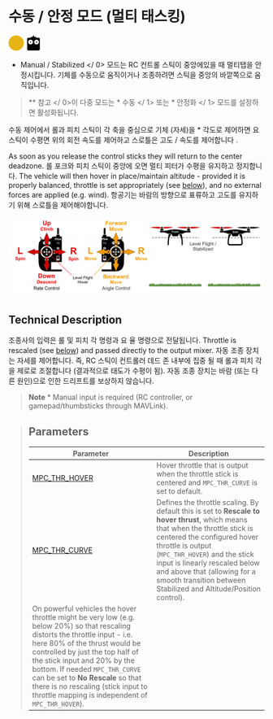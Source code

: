 # 수동 / 안정 모드 (멀티 태스킹)

[<img src="../../assets/site/difficulty_medium.png" title="Medium difficulty to fly" width="30px" />](../getting_started/flight_modes.md#key_difficulty)&nbsp;[<img src="../../assets/site/remote_control.svg" title="Manual/Remote control required" width="30px" />](../getting_started/flight_modes.md#key_manual)&nbsp;

* Manual / Stabilized </ 0> 모드는 RC 컨트롤 스틱이 중앙에있을 때 멀티탭을 안정시킵니다. 기체를 수동으로 움직이거나 조종하려면 스틱을 중앙의 바깥쪽으로 움직입니다.</p> 

> ** 참고 </ 0>이 다중 모드는 * 수동 </ 1> 또는 * 안정화 </ 1> 모드를 설정하면 활성화됩니다.</p> </blockquote> 
> 
> 수동 제어에서 롤과 피치 스틱이 각 축을 중심으로 기체 (자세)을 * 각도로 제어하면 요 스틱이 수평면 위의 회전 속도를 제어하고 스로틀은 고도 / 속도를 제어합니다 .</p> 
> 
> As soon as you release the control sticks they will return to the center deadzone. 롤 포크와 피치 스틱이 중앙에 오면 멀티 피터가 수평을 유지하고 정지합니다. The vehicle will then hover in place/maintain altitude - provided it is properly balanced, throttle is set appropriately (see [below](#params)), and no external forces are applied (e.g. wind). 항공기는 바람의 방향으로 표류하고 고도를 유지하기 위해 스로틀을 제어해야합니다.
> 
> ![MC 수동 비행](../../assets/flight_modes/manual_stabilized_MC.png)
> 
> ## Technical Description
> 
> 조종사의 입력은 롤 및 피치 각 명령과 요 율 명령으로 전달됩니다. Throttle is rescaled (see [below](#params)) and passed directly to the output mixer. 자동 조종 장치는 자세를 제어합니다. 즉, RC 스틱이 컨트롤러 데드 존 내부에 집중 될 때 롤과 피치 각을 제로로 조절합니다 (결과적으로 태도가 수평이 됨). 자동 조종 장치는 바람 (또는 다른 원인)으로 인한 드리프트를 보상하지 않습니다.
> 
> > **Note** * Manual input is required (RC controller, or gamepad/thumbsticks through MAVLink).
> 
> 

<span id="params"></span>

> 
> ## Parameters
> 
> | Parameter                                                                                           | Description                                                                                                                                                                                                                                                                                                                                                                                                                                                                                                                                                                                                                                                                                                                                                     |
> | --------------------------------------------------------------------------------------------------- | --------------------------------------------------------------------------------------------------------------------------------------------------------------------------------------------------------------------------------------------------------------------------------------------------------------------------------------------------------------------------------------------------------------------------------------------------------------------------------------------------------------------------------------------------------------------------------------------------------------------------------------------------------------------------------------------------------------------------------------------------------------- |
> | <span id="MPC_THR_HOVER"></span>[MPC_THR_HOVER](../advanced_config/parameter_reference.md#MPC_THR_HOVER) | Hover throttle that is output when the throttle stick is centered and `MPC_THR_CURVE` is set to default.                                                                                                                                                                                                                                                                                                                                                                                                                                                                                                                                                                                                                                                        |
> | <span id="MPC_THR_CURVE"></span>[MPC_THR_CURVE](../advanced_config/parameter_reference.md#MPC_THR_CURVE) | Defines the throttle scaling. By default this is set to **Rescale to hover thrust**, which means that when the throttle stick is centered the configured hover throttle is output (`MPC_THR_HOVER`) and the stick input is linearly rescaled below and above that (allowing for a smooth transition between Stabilized and Altitude/Position control).   
> On powerful vehicles the hover throttle might be very low (e.g. below 20%) so that rescaling distorts the throttle input - i.e. here 80% of the thrust would be controlled by just the top half of the stick input and 20% by the bottom. If needed `MPC_THR_CURVE` can be set to **No Rescale** so that there is no rescaling (stick input to throttle mapping is independent of `MPC_THR_HOVER`). |